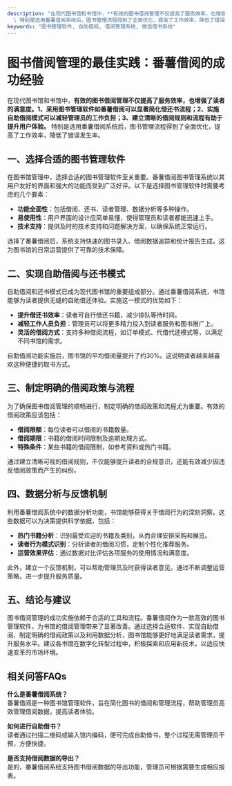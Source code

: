 ```yaml
---
description: "在现代图书馆和书馆中，**有效的图书借阅管理不仅提高了服务效率，也增强了读者的满意度。1、采用图书管理软件如番薯借阅可以显著简化借还书流程；2、实施自助借阅模式可以减轻管理员的工作负担；3、建立清晰的借阅规则和流程有助于提升用户体验。**\
  \ 特别是选用番薯借阅系统后，图书管理流程得到了全面优化，提高了工作效率，降低了错误发生率。"
keywords: "图书管理软件, 自助借阅, 借阅管理系统, 微信借书系统"
---
```

# 图书借阅管理的最佳实践：番薯借阅的成功经验

在现代图书馆和书馆中，**有效的图书借阅管理不仅提高了服务效率，也增强了读者的满意度。1、采用图书管理软件如番薯借阅可以显著简化借还书流程；2、实施自助借阅模式可以减轻管理员的工作负担；3、建立清晰的借阅规则和流程有助于提升用户体验。** 特别是选用番薯借阅系统后，图书管理流程得到了全面优化，提高了工作效率，降低了错误发生率。

## 一、选择合适的图书管理软件

在图书馆管理中，选择合适的图书管理软件至关重要。番薯借阅图书管理系统以其用户友好的界面和强大的功能而受到广泛好评。以下是选择图书管理软件时需要考虑的几个要素：

- **功能全面性**：包括借阅、还书、读者管理、数据分析等多种操作。
- **易使用性**：用户界面的设计应简单易懂，使得管理员和读者都能迅速上手。
- **技术支持**：提供及时的技术支持和问题解决方案，以确保系统正常运行。
  
选择了番薯借阅后，系统支持快速的图书录入、借阅数据追踪和统计报告生成。这为图书馆的日常运营提供了可靠的技术保障。

## 二、实现自助借阅与还书模式

自助借阅和还书模式已成为现代图书馆的重要组成部分。通过番薯借阅系统，书馆能够为读者提供无缝的自助借还体验。实施这一模式的优势如下：

- **提升借还书效率**：读者可自行借还书籍，减少排队等待时间。
- **减轻工作人员负担**：管理员可以将更多精力投入到读者服务和图书推广上。
- **灵活的借阅方式**：支持多种借阅流程，如订单模式、代借代还模式等，以满足不同书馆的需求。

自助借阅功能实施后，图书馆的平均借阅量提升了约30%。这说明读者越来越喜欢这种便捷的取书方式。

## 三、制定明确的借阅政策与流程

为了确保图书借阅管理的顺畅进行，制定明确的借阅政策和流程尤为重要。有效的借阅政策应该包括：

- **借阅限额**：每位读者可以借阅的书籍数量。
- **借阅期限**：书籍的借阅时间限制及逾期处理方式。
- **特殊条件**：某些书籍的借阅限制，如参考资料或热门书籍。

通过建立清晰可视的借阅规则，不仅能够提升读者的合规意识，还能有效减少因违反借阅政策而产生的纠纷。

## 四、数据分析与反馈机制

利用番薯借阅系统中的数据分析功能，书馆能够获得关于借阅行为的深刻洞察。这些数据可以为决策提供科学依据，包括：

- **热门书籍分析**：识别最受欢迎的书籍及类别，从而合理安排采购和展览。
- **读者行为模式识别**：分析读者的借阅习惯，定制个性化推荐服务。
- **运营效果评估**：通过数据对比评估各项服务的使用情况和满意度。

此外，建立一个反馈机制，可以帮助管理员及时获得读者意见。通过不断调整运营策略，进一步提升服务质量。

## 五、结论与建议

图书借阅管理的成功实施依赖于合适的工具和流程。番薯借阅作为一款高效的图书管理软件，为书馆的借阅管理带来了显著改善。通过选择合适软件、实现自助借阅、制定明确的借阅政策以及利用数据分析，图书馆能够更好地满足读者需求，提升服务水平。建议各书馆在数字化转型过程中，积极探索和应用新技术，以适应快速变革的市场环境。

## 相关问答FAQs

**什么是番薯借阅系统？**  
番薯借阅是一种图书馆管理软件，旨在简化图书的借阅和管理流程，帮助管理员高效管理借阅数据，提高读者体验。

**如何进行自助借书？**  
读者通过扫描二维码或输入馆内编码，便可完成自助借书，整个过程无需管理员干预，方便快捷。

**是否支持借阅数据的导出？**  
是的，番薯借阅系统支持图书借阅数据的导出功能，管理员可根据需要生成相应报表。
